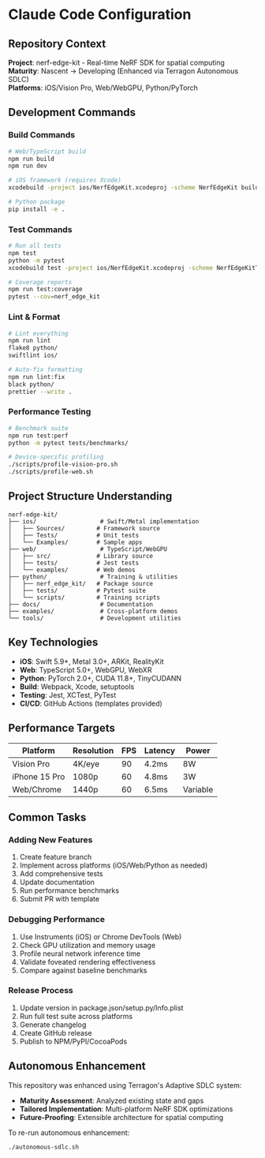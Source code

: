 # Claude Code Configuration

## Repository Context

**Project**: nerf-edge-kit - Real-time NeRF SDK for spatial computing  
**Maturity**: Nascent → Developing (Enhanced via Terragon Autonomous SDLC)  
**Platforms**: iOS/Vision Pro, Web/WebGPU, Python/PyTorch

## Development Commands

### Build Commands
```bash
# Web/TypeScript build
npm run build
npm run dev

# iOS framework (requires Xcode)
xcodebuild -project ios/NerfEdgeKit.xcodeproj -scheme NerfEdgeKit build

# Python package
pip install -e .
```

### Test Commands
```bash
# Run all tests
npm test
python -m pytest
xcodebuild test -project ios/NerfEdgeKit.xcodeproj -scheme NerfEdgeKitTests

# Coverage reports
npm run test:coverage
pytest --cov=nerf_edge_kit
```

### Lint & Format
```bash
# Lint everything
npm run lint
flake8 python/
swiftlint ios/

# Auto-fix formatting
npm run lint:fix
black python/
prettier --write .
```

### Performance Testing
```bash
# Benchmark suite
npm run test:perf
python -m pytest tests/benchmarks/

# Device-specific profiling
./scripts/profile-vision-pro.sh
./scripts/profile-web.sh
```

## Project Structure Understanding

```
nerf-edge-kit/
├── ios/                  # Swift/Metal implementation
│   ├── Sources/         # Framework source
│   ├── Tests/           # Unit tests
│   └── Examples/        # Sample apps
├── web/                  # TypeScript/WebGPU
│   ├── src/             # Library source
│   ├── tests/           # Jest tests
│   └── examples/        # Web demos
├── python/               # Training & utilities
│   ├── nerf_edge_kit/   # Package source
│   ├── tests/           # Pytest suite
│   └── scripts/         # Training scripts
├── docs/                 # Documentation
├── examples/             # Cross-platform demos
└── tools/                # Development utilities
```

## Key Technologies

- **iOS**: Swift 5.9+, Metal 3.0+, ARKit, RealityKit
- **Web**: TypeScript 5.0+, WebGPU, WebXR
- **Python**: PyTorch 2.0+, CUDA 11.8+, TinyCUDANN
- **Build**: Webpack, Xcode, setuptools
- **Testing**: Jest, XCTest, PyTest
- **CI/CD**: GitHub Actions (templates provided)

## Performance Targets

| Platform | Resolution | FPS | Latency | Power |
|----------|------------|-----|---------|-------|
| Vision Pro | 4K/eye | 90 | 4.2ms | 8W |
| iPhone 15 Pro | 1080p | 60 | 4.8ms | 3W |
| Web/Chrome | 1440p | 60 | 6.5ms | Variable |

## Common Tasks

### Adding New Features
1. Create feature branch
2. Implement across platforms (iOS/Web/Python as needed)
3. Add comprehensive tests
4. Update documentation
5. Run performance benchmarks
6. Submit PR with template

### Debugging Performance
1. Use Instruments (iOS) or Chrome DevTools (Web)
2. Check GPU utilization and memory usage
3. Profile neural network inference time
4. Validate foveated rendering effectiveness
5. Compare against baseline benchmarks

### Release Process
1. Update version in package.json/setup.py/Info.plist
2. Run full test suite across platforms
3. Generate changelog
4. Create GitHub release
5. Publish to NPM/PyPI/CocoaPods

## Autonomous Enhancement

This repository was enhanced using Terragon's Adaptive SDLC system:
- **Maturity Assessment**: Analyzed existing state and gaps
- **Tailored Implementation**: Multi-platform NeRF SDK optimizations
- **Future-Proofing**: Extensible architecture for spatial computing

To re-run autonomous enhancement:
```bash
./autonomous-sdlc.sh
```